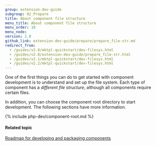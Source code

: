 ```yaml
---
group: extension-dev-guide
subgroup: 02_Prepare
title: About component file structure
menu_title: About component file structure
menu_order: 10
menu_node:
version: 2.0
github_link: extension-dev-guide/prepare/prepare_file-str.md
redirect_from:
  - /guides/v2.0/mktpl-quickstart/dev-filesys.html
  - /guides/v2.0/extension-dev-guide/prepare_file-str.html
  - /guides/v2.1/mktpl-quickstart/dev-filesys.html
  - /guides/v2.2/mktpl-quickstart/dev-filesys.html
---
```


One of the first things you can do to get started with component development is to understand and set up the file system. Each type of component has a *different file structure*, although all components require certain files.

In addition, you can choose the component root directory to start development. The following sections have more information.

{% include php-dev/component-root.md %}

#### Related topic
<a href="{{page.baseurl}}/extension-dev-guide/prepare/dev-summary.html">Roadmap for developing and packaging components</a>
